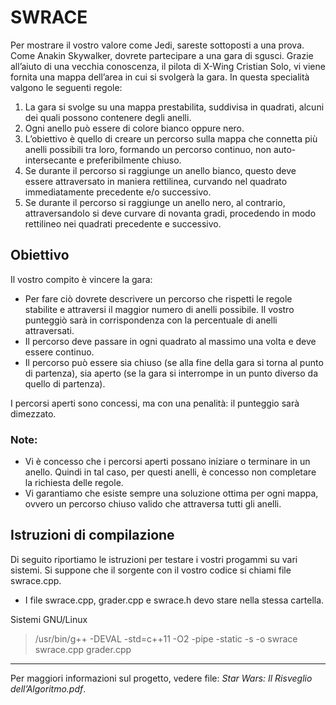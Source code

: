 # SWRACE
Per mostrare il vostro valore come Jedi, sareste sottoposti a una prova. Come Anakin Skywalker, dovrete partecipare a una gara di sgusci. Grazie all’aiuto di una vecchia conoscenza, il pilota di X-Wing Cristian Solo, vi viene fornita una mappa dell’area in cui si svolgerà la gara.
In questa specialità valgono le seguenti regole:
  1. La gara si svolge su una mappa prestabilita, suddivisa in quadrati, alcuni dei quali possono contenere degli anelli.
  2. Ogni anello può essere di colore bianco oppure nero.
  3. L’obiettivo è quello di creare un percorso sulla mappa che connetta più anelli possibili tra loro, formando un percorso continuo, non auto-intersecante e preferibilmente chiuso.
  4. Se durante il percorso si raggiunge un anello bianco, questo deve essere attraversato in maniera rettilinea, curvando nel quadrato immediatamente precedente e/o successivo.
  5. Se durante il percorso si raggiunge un anello nero, al contrario, attraversandolo si deve curvare di novanta gradi, procedendo in modo rettilineo nei quadrati precedente e successivo.

## Obiettivo
Il vostro compito è vincere la gara:
  - Per fare ciò dovrete descrivere un percorso che rispetti le regole stabilite e attraversi il maggior numero di anelli possibile. Il vostro punteggiò sarà in corrispondenza con la percentuale di anelli attraversati.
  - Il percorso deve passare in ogni quadrato al massimo una volta e deve essere continuo.
  - Il percorso può essere sia chiuso (se alla fine della gara si torna al punto di partenza), sia aperto (se la gara si interrompe in un punto diverso da quello di partenza).

I percorsi aperti sono concessi, ma con una penalità: il punteggio sarà dimezzato.

### Note:
  - Vi è concesso che i percorsi aperti possano iniziare o terminare in un anello. Quindi in tal caso, per questi anelli, è concesso non completare la richiesta delle regole.
  - Vi garantiamo che esiste sempre una soluzione ottima per ogni mappa, ovvero un percorso chiuso valido che attraversa tutti gli anelli.

## Istruzioni di compilazione
Di seguito riportiamo le istruzioni per testare i vostri progammi su vari sistemi. Si suppone che il sorgente con il vostro codice si chiami file swrace.cpp.
- I file swrace.cpp, grader.cpp e swrace.h devo stare nella stessa cartella.

Sistemi GNU/Linux 
> /usr/bin/g++ -DEVAL -std=c++11 -O2 -pipe -static -s -o swrace swrace.cpp grader.cpp

>
>


---
Per maggiori informazioni sul progetto, vedere file: *Star Wars: Il Risveglio dell’Algoritmo.pdf*.
